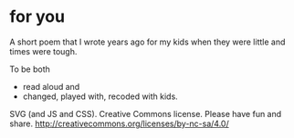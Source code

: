 # for you
A short poem that I wrote years ago for my kids when they were little and times were tough.

To be both 
* read aloud and 
* changed, played with, recoded with kids. 

SVG (and JS and CSS). Creative Commons license. Please have fun and share.
http://creativecommons.org/licenses/by-nc-sa/4.0/
